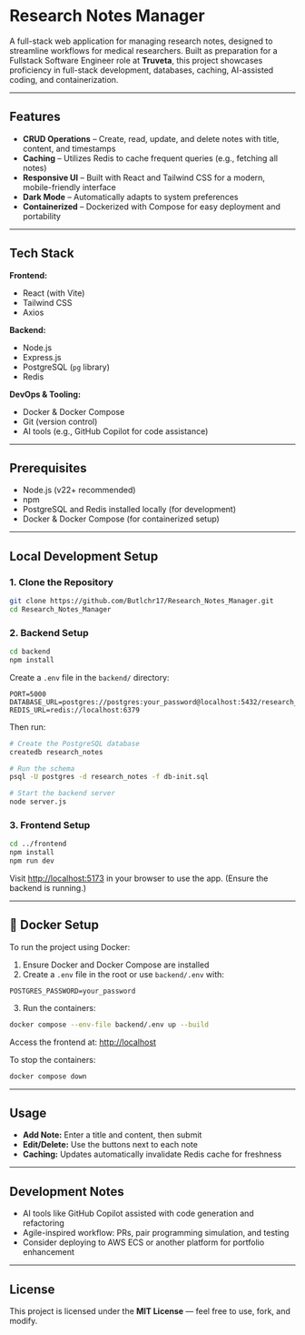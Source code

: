 # Research Notes Manager

A full-stack web application for managing research notes, designed to streamline workflows for medical researchers. Built as preparation for a Fullstack Software Engineer role at **Truveta**, this project showcases proficiency in full-stack development, databases, caching, AI-assisted coding, and containerization.

---

## Features

- **CRUD Operations** – Create, read, update, and delete notes with title, content, and timestamps  
- **Caching** – Utilizes Redis to cache frequent queries (e.g., fetching all notes)  
- **Responsive UI** – Built with React and Tailwind CSS for a modern, mobile-friendly interface  
- **Dark Mode** – Automatically adapts to system preferences  
- **Containerized** – Dockerized with Compose for easy deployment and portability  

---

## Tech Stack

**Frontend:**  
- React (with Vite)  
- Tailwind CSS  
- Axios  

**Backend:**  
- Node.js  
- Express.js  
- PostgreSQL (`pg` library)  
- Redis  

**DevOps & Tooling:**  
- Docker & Docker Compose  
- Git (version control)  
- AI tools (e.g., GitHub Copilot for code assistance)  

---

## Prerequisites

- Node.js (v22+ recommended)  
- npm  
- PostgreSQL and Redis installed locally (for development)  
- Docker & Docker Compose (for containerized setup)  

---

## Local Development Setup

### 1. Clone the Repository

```bash
git clone https://github.com/Butlchr17/Research_Notes_Manager.git
cd Research_Notes_Manager
```

### 2. Backend Setup

```bash
cd backend
npm install
```

Create a `.env` file in the `backend/` directory:

```env
PORT=5000
DATABASE_URL=postgres://postgres:your_password@localhost:5432/research_notes
REDIS_URL=redis://localhost:6379
```

Then run:

```bash
# Create the PostgreSQL database
createdb research_notes

# Run the schema
psql -U postgres -d research_notes -f db-init.sql

# Start the backend server
node server.js
```

### 3. Frontend Setup

```bash
cd ../frontend
npm install
npm run dev
```

Visit [http://localhost:5173](http://localhost:5173) in your browser to use the app. (Ensure the backend is running.)

---

## 🐳 Docker Setup

To run the project using Docker:

1. Ensure Docker and Docker Compose are installed  
2. Create a `.env` file in the root or use `backend/.env` with:

```env
POSTGRES_PASSWORD=your_password
```

3. Run the containers:

```bash
docker compose --env-file backend/.env up --build
```

Access the frontend at: [http://localhost](http://localhost)

To stop the containers:

```bash
docker compose down
```

---

## Usage

- **Add Note:** Enter a title and content, then submit  
- **Edit/Delete:** Use the buttons next to each note  
- **Caching:** Updates automatically invalidate Redis cache for freshness  

---

## Development Notes

- AI tools like GitHub Copilot assisted with code generation and refactoring  
- Agile-inspired workflow: PRs, pair programming simulation, and testing  
- Consider deploying to AWS ECS or another platform for portfolio enhancement  

---

## License

This project is licensed under the **MIT License** — feel free to use, fork, and modify.
